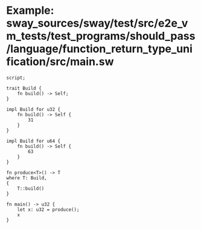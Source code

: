 # Example: sway_sources/sway/test/src/e2e_vm_tests/test_programs/should_pass/language/function_return_type_unification/src/main.sw

```sway
script;

trait Build {
    fn build() -> Self;
}

impl Build for u32 {
    fn build() -> Self {
        31
    }
}

impl Build for u64 {
    fn build() -> Self {
        63
    }
}

fn produce<T>() -> T
where T: Build,
{
    T::build()
}

fn main() -> u32 {
    let x: u32 = produce();
    x
}
```
